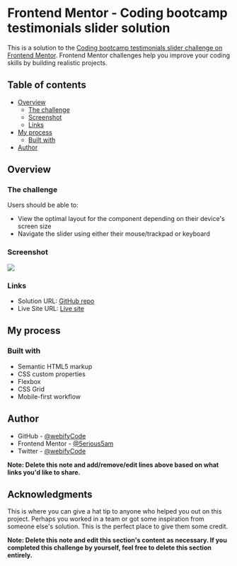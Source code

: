 # Frontend Mentor - Coding bootcamp testimonials slider solution

This is a solution to the [Coding bootcamp testimonials slider challenge on Frontend Mentor](https://www.frontendmentor.io/challenges/coding-bootcamp-testimonials-slider-4FNyLA8JL). Frontend Mentor challenges help you improve your coding skills by building realistic projects. 

## Table of contents

- [Overview](#overview)
  - [The challenge](#the-challenge)
  - [Screenshot](#screenshot)
  - [Links](#links)
- [My process](#my-process)
  - [Built with](#built-with)
- [Author](#author)


## Overview

### The challenge

Users should be able to:

- View the optimal layout for the component depending on their device's screen size
- Navigate the slider using either their mouse/trackpad or keyboard

### Screenshot

![](./screenshot.jpg)


### Links

- Solution URL: [GitHub repo](https://github.com/webifyCode/mybootcamp)
- Live Site URL: [Live site](https://webifyCode.github.io/mybootcamp)

## My process

### Built with

- Semantic HTML5 markup
- CSS custom properties
- Flexbox
- CSS Grid
- Mobile-first workflow


## Author

- GitHub - [@webifyCode](https://github.com/webifyCode)
- Frontend Mentor - [@5erious5am](https://www.frontendmentor.io/profile/5erious5am)
- Twitter - [@webifyCode](https://www.twitter.com/webifyCode)

**Note: Delete this note and add/remove/edit lines above based on what links you'd like to share.**

## Acknowledgments

This is where you can give a hat tip to anyone who helped you out on this project. Perhaps you worked in a team or got some inspiration from someone else's solution. This is the perfect place to give them some credit.

**Note: Delete this note and edit this section's content as necessary. If you completed this challenge by yourself, feel free to delete this section entirely.**
